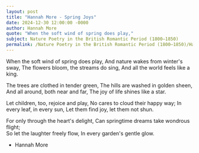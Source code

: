 ```yaml
---
layout: post
title: "Hannah More - Spring Joys"
date: 2024-12-30 12:00:00 -0000
author: Hannah More
quote: "When the soft wind of spring does play,"
subject: Nature Poetry in the British Romantic Period (1800–1850)
permalink: /Nature Poetry in the British Romantic Period (1800–1850)/Hannah More/Hannah More - Spring Joys
---
```


When the soft wind of spring does play,
And nature wakes from winter's sway,
The flowers bloom, the streams do sing,
And all the world feels like a king.

The trees are clothed in tender green,
The hills are washed in golden sheen,
And all around, both near and far,
The joy of life shines like a star.

Let children, too, rejoice and play,
No cares to cloud their happy way;
In every leaf, in every sun,
Let them find joy, let them not shun.

For only through the heart's delight,
Can springtime dreams take wondrous flight;  
So let the laughter freely flow,
In every garden's gentle glow.

- Hannah More
